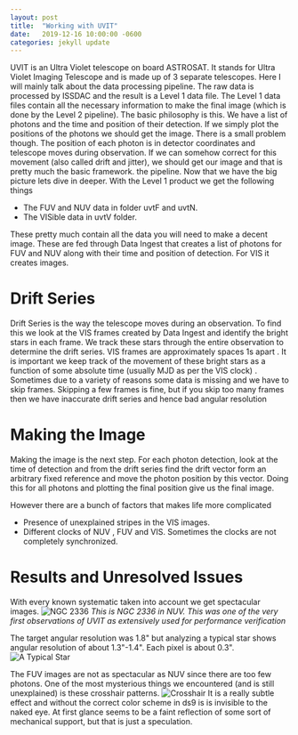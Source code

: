 ```yaml
---
layout: post
title:  "Working with UVIT"
date:   2019-12-16 10:00:00 -0600
categories: jekyll update
---
```

UVIT is an Ultra Violet telescope on board ASTROSAT. It stands for Ultra Violet Imaging Telescope and is made up of 3 separate telescopes. Here I will mainly talk about the data processing pipeline. The raw data is processed by ISSDAC and the result is a Level 1 data file. The Level 1 data files contain all the necessary information to make the final image (which is done by the Level 2 pipeline). The basic philosophy is this. We have a list of photons and the time and position of their detection. If we simply plot the positions of the photons we should get the image. There is a small problem though. The position of each photon is in detector coordinates and telescope moves during observation. If we can somehow correct for this movement (also called drift and jitter), we should get our image and that is pretty much the basic framework. the pipeline. Now that we have the big picture lets dive in deeper. 
With the Level 1 product we get the following things 

* The FUV and NUV data in folder uvtF and uvtN.
* The VISible data in uvtV folder. 

These pretty much contain all the data you will need to make a decent image. These are fed through Data Ingest that creates a list of photons for FUV and NUV along with their time and position of detection. For VIS it creates images.

# Drift Series
Drift Series is the way the telescope moves during an observation. To find this we look at the VIS frames created by Data Ingest and identify the bright stars in each frame. We track these stars through the entire observation to determine the drift series. VIS frames are approximately spaces 1s apart . It is important we keep track of the movement of these bright stars as a function of some absolute time (usually MJD as per the VIS clock) . Sometimes due to a variety of reasons some data is missing and we have to skip frames. Skipping a few frames is fine, but if you skip too many frames then we have inaccurate drift series and hence bad angular resolution

# Making the Image
Making the image is the next step. For each photon detection, look at the time of detection and from the drift series find the drift vector form an arbitrary fixed reference and move the photon position by this vector. Doing this for all photons and plotting the final position give us the final image. 

However there are a bunch of factors that makes life more complicated 

* Presence of unexplained stripes in the VIS images.
* Different clocks of NUV , FUV and VIS. Sometimes the clocks are not completely synchronized.

# Results and Unresolved Issues
With every known systematic taken into account we get spectacular images. 
![NGC 2336]({{site.url}}{{site.baseurl}}/images/header_img.png)
*This is NGC 2336 in NUV. This was one of the very first observations of UVIT as extensively used for performance verification*

The target angular resolution was 1.8" but analyzing a typical star shows angular resolution of about 1.3"-1.4". Each pixel is about 0.3". 
![A Typical Star]({{site.url}}{{site.baseurl}}/images/typicalStar.png)

The FUV images are not as spectacular as NUV since there are too few photons. One of the most mysterious things we encountered (and is still unexplained) is these crosshair patterns. 
![Crosshair]({{site.url}}{{site.baseurl}}/images/crosshair.png)
It is a really subtle effect and without the correct color scheme in ds9 is is invisible to the naked eye. At first glance seems to be a faint reflection of some sort of mechanical support, but that is just a speculation. 


